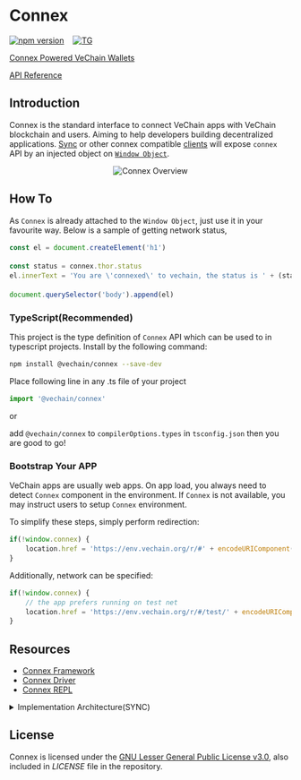 # Connex

[![npm version](https://badge.fury.io/js/%40vechain%2Fconnex.svg)](https://badge.fury.io/js/%40vechain%2Fconnex)
&nbsp;&nbsp; [![TG](https://img.shields.io/badge/chat-on%20telegram-blue)](https://t.me/VeChainDevCommunity)

[Connex Powered VeChain Wallets](https://env.vechain.org/)

[API Reference](https://docs.vechain.org/connex/)

## Introduction

Connex is the standard interface to connect VeChain apps with VeChain blockchain and users. Aiming to help developers building decentralized applications.
[Sync](https://env.vechain.org/#sync) or other connex compatible [clients](https://env.vechain.org/) will expose `connex` API by an injected object on [`Window Object`](https://developer.mozilla.org/en-US/docs/Glossary/Global_object).
<p align="center">
<img src="../../docs/connex.jpg" alt="Connex Overview">
</p>

## How To

As `Connex` is already attached to the `Window Object`, just use it in your favourite way. Below is a sample of getting network status,

``` javascript
const el = document.createElement('h1')

const status = connex.thor.status
el.innerText = 'You are \'connexed\' to vechain, the status is ' + (status.progress === 1 ? 'synced': 'syncing')

document.querySelector('body').append(el)
```

### TypeScript(Recommended)

This project is the type definition of `Connex` API which can be used to in typescript projects. Install by the following command:

``` bash
npm install @vechain/connex --save-dev
```

Place following line in any .ts file of your project
```typescript
import '@vechain/connex'
```
or

add `@vechain/connex` to `compilerOptions.types`  in `tsconfig.json` then you are good to go!

### Bootstrap Your APP

VeChain apps are usually web apps. On app load, you always need to detect `Connex` component in the environment. If `Connex` is not available, you may instruct users to setup `Connex` environment.

To simplify these steps, simply perform redirection:

```javascript
if(!window.connex) {
    location.href = 'https://env.vechain.org/r/#' + encodeURIComponent(location.href)
}
```

Additionally, network can be specified:

```javascript
if(!window.connex) {
    // the app prefers running on test net
    location.href = 'https://env.vechain.org/r/#/test/' + encodeURIComponent(location.href)
}
```

## Resources

+ [Connex Framework](https://github.com/vechain/connex-framework)
+ [Connex Driver](https://github.com/vechain/connex-driver)
+ [Connex REPL](https://github.com/vechain/connex-repl)

<details><summary>Implementation Architecture(SYNC)</summary>
<p align="center">

<img src="../../docs/architecture.png" alt="Connex Architecture" width=400/>

</p>
</details>

## License

Connex is licensed under the
[GNU Lesser General Public License v3.0](https://www.gnu.org/licenses/lgpl-3.0.html), also included
in *LICENSE* file in the repository.
